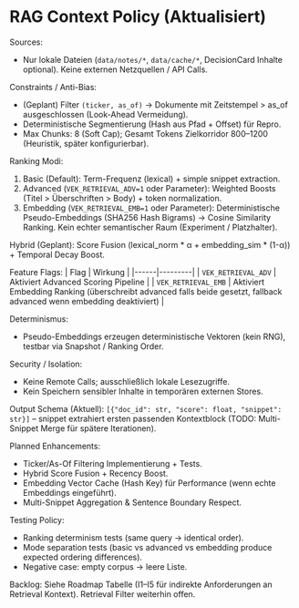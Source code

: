 # RAG Context Policy (Aktualisiert)

Sources:
- Nur lokale Dateien (`data/notes/*`, `data/cache/*`, DecisionCard Inhalte optional). Keine externen Netzquellen / API Calls.

Constraints / Anti-Bias:
- (Geplant) Filter `(ticker, as_of)` → Dokumente mit Zeitstempel > as_of ausgeschlossen (Look-Ahead Vermeidung).
- Deterministische Segmentierung (Hash aus Pfad + Offset) für Repro.
- Max Chunks: 8 (Soft Cap); Gesamt Tokens Zielkorridor 800–1200 (Heuristik, später konfigurierbar).

Ranking Modi:
1. Basic (Default): Term-Frequenz (lexical) + simple snippet extraction.
2. Advanced (`VEK_RETRIEVAL_ADV=1` oder Parameter): Weighted Boosts (Titel > Überschriften > Body) + token normalization.
3. Embedding (`VEK_RETRIEVAL_EMB=1` oder Parameter): Deterministische Pseudo-Embeddings (SHA256 Hash Bigrams) → Cosine Similarity Ranking. Kein echter semantischer Raum (Experiment / Platzhalter).

Hybrid (Geplant): Score Fusion (lexical_norm * α + embedding_sim * (1-α)) + Temporal Decay Boost.

Feature Flags:
| Flag | Wirkung |
|------|---------|
| `VEK_RETRIEVAL_ADV` | Aktiviert Advanced Scoring Pipeline |
| `VEK_RETRIEVAL_EMB` | Aktiviert Embedding Ranking (überschreibt advanced falls beide gesetzt, fallback advanced wenn embedding deaktiviert) |

Determinismus:
- Pseudo-Embeddings erzeugen deterministische Vektoren (kein RNG), testbar via Snapshot / Ranking Order.

Security / Isolation:
- Keine Remote Calls; ausschließlich lokale Lesezugriffe.
- Kein Speichern sensibler Inhalte in temporären externen Stores.

Output Schema (Aktuell):
`[{"doc_id": str, "score": float, "snippet": str}]` – snippet extrahiert ersten passenden Kontextblock (TODO: Multi-Snippet Merge für spätere Iterationen).

Planned Enhancements:
- Ticker/As-Of Filtering Implementierung + Tests.
- Hybrid Score Fusion + Recency Boost.
- Embedding Vector Cache (Hash Key) für Performance (wenn echte Embeddings eingeführt).
- Multi-Snippet Aggregation & Sentence Boundary Respect.

Testing Policy:
- Ranking determinism tests (same query → identical order).
- Mode separation tests (basic vs advanced vs embedding produce expected ordering differences).
- Negative case: empty corpus → leere Liste.

Backlog: Siehe Roadmap Tabelle (I1–I5 für indirekte Anforderungen an Retrieval Kontext). Retrieval Filter weiterhin offen.
